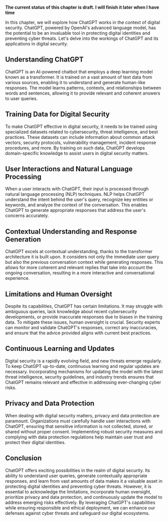 **The current status of this chapter is draft. I will finish it later when I have time**

In this chapter, we will explore how ChatGPT works in the context of digital security. ChatGPT, powered by OpenAI's advanced language model, has the potential to be an invaluable tool in protecting digital identities and preventing cyber threats. Let's delve into the workings of ChatGPT and its applications in digital security.

Understanding ChatGPT
---------------------

ChatGPT is an AI-powered chatbot that employs a deep learning model known as a transformer. It is trained on a vast amount of text data from various sources, enabling it to understand and generate human-like responses. The model learns patterns, contexts, and relationships between words and sentences, allowing it to provide relevant and coherent answers to user queries.

Training Data for Digital Security
----------------------------------

To make ChatGPT effective in digital security, it needs to be trained using specialized datasets related to cybersecurity, threat intelligence, and best practices. These datasets can include information about common attack vectors, security protocols, vulnerability management, incident response procedures, and more. By training on such data, ChatGPT develops domain-specific knowledge to assist users in digital security matters.

User Interactions and Natural Language Processing
-------------------------------------------------

When a user interacts with ChatGPT, their input is processed through natural language processing (NLP) techniques. NLP helps ChatGPT understand the intent behind the user's query, recognize key entities or keywords, and analyze the context of the conversation. This enables ChatGPT to generate appropriate responses that address the user's concerns accurately.

Contextual Understanding and Response Generation
------------------------------------------------

ChatGPT excels at contextual understanding, thanks to the transformer architecture it is built upon. It considers not only the immediate user query but also the previous conversation context while generating responses. This allows for more coherent and relevant replies that take into account the ongoing conversation, resulting in a more interactive and conversational experience.

Limitations and Human Oversight
-------------------------------

Despite its capabilities, ChatGPT has certain limitations. It may struggle with ambiguous queries, lack knowledge about recent cybersecurity developments, or provide inaccurate responses due to biases in the training data. To mitigate these issues, human oversight is crucial. Security experts can monitor and validate ChatGPT's responses, correct any inaccuracies, and ensure that the advice provided aligns with current best practices.

Continuous Learning and Updates
-------------------------------

Digital security is a rapidly evolving field, and new threats emerge regularly. To keep ChatGPT up-to-date, continuous learning and regular updates are necessary. Incorporating mechanisms for updating the model with the latest threat intelligence, security guidelines, and industry trends ensures that ChatGPT remains relevant and effective in addressing ever-changing cyber risks.

Privacy and Data Protection
---------------------------

When dealing with digital security matters, privacy and data protection are paramount. Organizations must carefully handle user interactions with ChatGPT, ensuring that sensitive information is not collected, stored, or shared without proper consent. Implementing robust security measures and complying with data protection regulations help maintain user trust and protect their digital identities.

Conclusion
----------

ChatGPT offers exciting possibilities in the realm of digital security. Its ability to understand user queries, generate contextually appropriate responses, and learn from vast amounts of data makes it a valuable asset in protecting digital identities and preventing cyber threats. However, it is essential to acknowledge the limitations, incorporate human oversight, prioritize privacy and data protection, and continuously update the model to address emerging risks effectively. By leveraging ChatGPT's capabilities while ensuring responsible and ethical deployment, we can enhance our defenses against cyber threats and safeguard our digital ecosystems.
